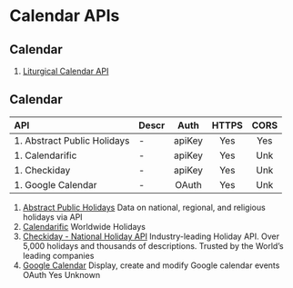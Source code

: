# Calendar APIs

## Calendar

1. [Liturgical Calendar API](http://calapi.inadiutorium.cz/api-doc)

## Calendar

| API                         | Descr |  Auth  | HTTPS | CORS |
| :-------------------------- | :---- | :----: | :---: | :--: |
| 1. Abstract Public Holidays | -     | apiKey |  Yes  | Yes  |
| 1. Calendarific             | -     | apiKey |  Yes  | Unk  |
| 1. Checkiday                | -     | apiKey |  Yes  | Unk  |
| 1. Google Calendar          | -     | OAuth  |  Yes  | Unk  |

1. [Abstract Public Holidays](https://www.abstractapi.com/holidays-api) Data on national, regional, and religious holidays via API
1. [Calendarific](https://calendarific.com/) Worldwide Holidays
1. [Checkiday - National Holiday API](https://apilayer.com/marketplace/checkiday-api) Industry-leading Holiday API. Over 5,000 holidays and thousands of descriptions. Trusted by the World’s leading companies
1. [Google Calendar](https://developers.google.com/google-apps/calendar/) Display, create and modify Google calendar events OAuth Yes Unknown
